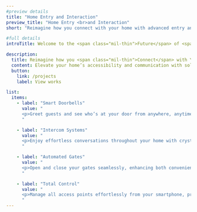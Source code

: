 ```yaml
---
#preview details
title: "Home Entry and Interaction"
preview_title: "Home Entry <br>and Interaction"
short: "Reimagine how you connect with your home with advanced entry and interaction solutions."

#full details
introTitle: Welcome to the <span class="mil-thin">Future</span> of <span class="mil-thin">Home Entry</span> and <span class="mil-thin">Interaction</span>

description:
  title: Reimagine how you <span class="mil-thin">Connect</span> with Your Home
  content: Elevate your home’s accessibility and communication with solutions designed for modern living. Our smart doorbells let you greet guests and see who’s at your door from anywhere, our intercom systems provide effortless conversations with crystal-clear audio, and our automated gates ensure seamless opening and closing for enhanced convenience and security. Manage all access points effortlessly from your smartphone and experience the future of home entry and interaction.
  button:
    link: /projects
    label: View works

list:
  items:
    - label: "Smart Doorbells"
      value: "
      <p>Greet guests and see who’s at your door from anywhere, anytime with our advanced smart doorbells.</p>
      "

    - label: "Intercom Systems"
      value: "
      <p>Enjoy effortless conversations throughout your home with crystal-clear audio provided by our intercom systems.</p>
      "

    - label: "Automated Gates"
      value: "
      <p>Open and close your gates seamlessly, enhancing both convenience and security with our automated gate solutions.</p>
      "

    - label: "Total Control"
      value: "
      <p>Manage all access points effortlessly from your smartphone, providing you with comprehensive control over your home’s entry and interaction systems.</p>
      "
---
```

